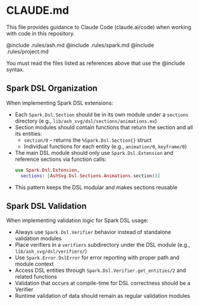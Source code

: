 # CLAUDE.md

This file provides guidance to Claude Code (claude.ai/code) when working with code in this repository.

@include .rules/ash.md
@include .rules/spark.md
@include .rules/project.md

You must read the files listed as references above that use the @include syntax.

## Spark DSL Organization

When implementing Spark DSL extensions:
- Each `Spark.Dsl.Section` should be in its own module under a `sections` directory (e.g., `lib/ash_svg/dsl/sections/animations.ex`)
- Section modules should contain functions that return the section and all its entities:
  - `section/0` - returns the `%Spark.Dsl.Section{}` struct
  - Individual functions for each entity (e.g., `animation/0`, `keyframe/0`)
- The main DSL module should only use `Spark.Dsl.Extension` and reference sections via function calls:
  ```elixir
  use Spark.Dsl.Extension,
    sections: [AshSvg.Dsl.Sections.Animations.section()]
  ```
- This pattern keeps the DSL modular and makes sections reusable

## Spark DSL Validation

When implementing validation logic for Spark DSL usage:
- Always use `Spark.Dsl.Verifier` behavior instead of standalone validation modules
- Place verifiers in a `verifiers` subdirectory under the DSL module (e.g., `lib/ash_svg/dsl/verifiers/`)
- Use `Spark.Error.DslError` for error reporting with proper path and module context
- Access DSL entities through `Spark.Dsl.Verifier.get_entities/2` and related functions
- Validation that occurs at compile-time for DSL correctness should be a Verifier
- Runtime validation of data should remain as regular validation modules

